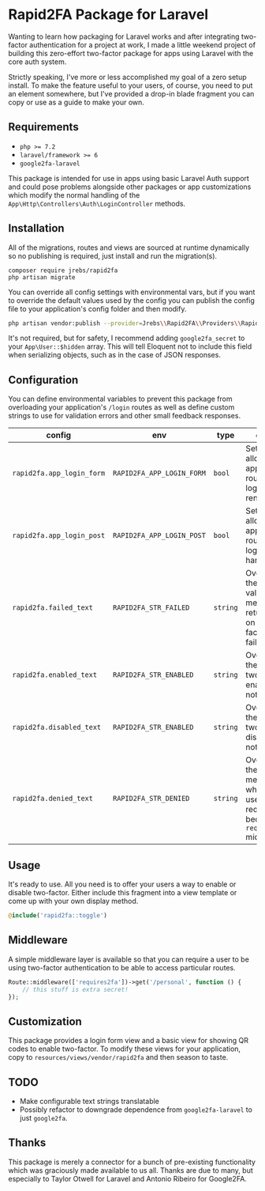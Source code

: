 # Rapid2FA Package for Laravel
Wanting to learn how packaging for Laravel works and after integrating
two-factor authentication for a project at work, I made a little weekend
project of building this zero-effort two-factor package for apps using
Laravel with the core auth system.

Strictly speaking, I've more or less accomplished my goal of a zero setup
install. To make the feature useful to your users, of course, you need to
put an element somewhere, but I've provided a drop-in blade fragment you
can copy or use as a guide to make your own.

## Requirements
* `php >= 7.2`
* `laravel/framework >= 6`
* `google2fa-laravel`

This package is intended for use in apps using basic Laravel Auth support
and could pose problems alongside other packages or app customizations which
modify the normal handling of the `App\Http\Controllers\Auth\LoginController`
methods.


##  Installation
All of the migrations, routes and views are sourced at runtime dynamically
so no publishing is required, just install and run the migration(s).
```
composer require jrebs/rapid2fa
php artisan migrate
```
You can override all config settings with environmental vars, but if you
want to override the default values used by the config you can publish the
config file to your application's config folder and then modify.
```sh
php artisan vendor:publish --provider=Jrebs\\Rapid2FA\\Providers\\Rapid2FAServiceProvider
```
It's not required, but for safety, I recommend adding `google2fa_secret` to
your `App\User::$hidden` array. This will tell Eloquent not to include this
field when serializing objects, such as in the case of JSON responses.

## Configuration
You can define environmental variables to prevent this package from
overloading your application's `/login` routes as well as define custom
strings to use for validation errors and other small feedback responses.

config|env|type|effect
---|---|---|---
`rapid2fa.app_login_form`|`RAPID2FA_APP_LOGIN_FORM`|`bool`|Set true to allow the app to route the login form render
`rapid2fa.app_login_post`|`RAPID2FA_APP_LOGIN_POST`|`bool`|Set true to allow the app to route the login handler
`rapid2fa.failed_text`|`RAPID2FA_STR_FAILED`|`string`|Overrides the default validation message returned on two-factor failure
`rapid2fa.enabled_text`|`RAPID2FA_STR_ENABLED`|`string`|Override the default two-factor enabled notice
`rapid2fa.disabled_text`|`RAPID2FA_STR_ENABLED`|`string`|Override the default two-factor disabled notice
`rapid2fa.denied_text`|`RAPID2FA_STR_DENIED`|`string`|Override the default message when a user redirected because of `require2fa` middleware

## Usage
It's ready to use. All you need is to offer your users a way to enable or
disable two-factor. Either include this fragment into a view template or
come up with your own display method.
```php
@include('rapid2fa::toggle')
```

## Middleware
A simple middleware layer is available so that you can require a user to be
using two-factor authentication to be able to access particular routes.
```php
Route::middleware(['requires2fa'])->get('/personal', function () {
    // this stuff is extra secret!
});
```

## Customization
This package provides a login form view and a basic view for showing QR codes
to enable two-factor. To modify these views for your application, copy to
`resources/views/vendor/rapid2fa` and then season to taste.

## TODO
* Make configurable text strings translatable
* Possibly refactor to downgrade dependence from `google2fa-laravel` to just
`google2fa`.

## Thanks
This package is merely a connector for a bunch of pre-existing functionality
which was graciously made available to us all. Thanks are due to many, but
especially to Taylor Otwell for Laravel and Antonio Ribeiro for Google2FA.
